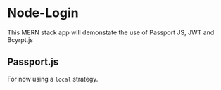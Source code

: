 # Node-Login

This MERN stack app will demonstate the use of Passport JS, JWT and Bcyrpt.js

## **Passport.js**
For now using a `local` strategy. 